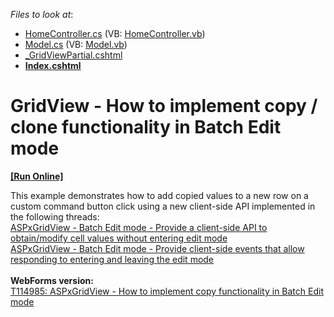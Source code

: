 <!-- default file list -->
*Files to look at*:

* [HomeController.cs](./CS/T115891/Controllers/HomeController.cs) (VB: [HomeController.vb](./VB/T115891VB/Controllers/HomeController.vb))
* [Model.cs](./CS/T115891/Models/Model.cs) (VB: [Model.vb](./VB/T115891VB/Models/Model.vb))
* [_GridViewPartial.cshtml](./CS/T115891/Views/Home/_GridViewPartial.cshtml)
* **[Index.cshtml](./CS/T115891/Views/Home/Index.cshtml)**
<!-- default file list end -->
# GridView - How to implement copy / clone functionality in Batch Edit mode
<!-- run online -->
**[[Run Online]](https://codecentral.devexpress.com/t115891/)**
<!-- run online end -->


This example demonstrates how to add copied values to a new row on a custom command button click using a new client-side API implemented in the following threads:<br /><a href="https://www.devexpress.com/Support/Center/p/S172878">ASPxGridView - Batch Edit mode - Provide a client-side API to obtain/modify cell values without entering edit mode</a> <br /><a href="https://www.devexpress.com/Support/Center/p/S172826">ASPxGridView - Batch Edit mode - Provide client-side events that allow responding to entering and leaving the edit mode</a><br /><br /><strong>WebForms version:<br /></strong><a href="https://www.devexpress.com/Support/Center/p/T114985">T114985: ASPxGridView - How to implement copy functionality in Batch Edit mode</a>

<br/>


